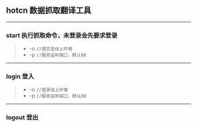 
## hotcn 数据抓取翻译工具

------
### start 执行抓取命令，未登录会先要求登录
> * -o `//提交至线上环境`
> * -p `//服务监听端口，默认80`

------
### login 登入
> * -o `//登录线上环境`
> * -p `//服务监听端口，默认80`

------
### logout 登出